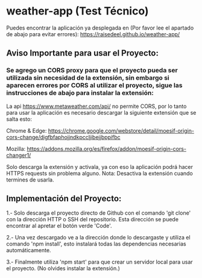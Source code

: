 # weather-app (Test Técnico)

Puedes encontrar la aplicación ya desplegada en (Por favor lee el apartado de abajo para evitar errores):
https://raisedeel.github.io/weather-app/

## Aviso Importante para usar el Proyecto:

### Se agrego un CORS proxy para que el proyecto pueda ser utilizada sin necesidad de la extensión, sin embargo si aparecen errores por CORS al utilizar el proyecto, sigue las instrucciones de abajo para instalar la extensión:

La api https://www.metaweather.com/api/ no permite CORS, por lo tanto para usar la aplicación
es necesario descargar la siguiente extensión que se salta esto:

Chrome & Edge:
https://chrome.google.com/webstore/detail/moesif-origin-cors-change/digfbfaphojjndkpccljibejjbppifbc

Mozilla:
https://addons.mozilla.org/es/firefox/addon/moesif-origin-cors-changer1/

Solo descarga la extensión y activala, ya con eso la aplicación podrá hacer HTTPS requests sin problema alguno.
Nota: Desactiva la extensión cuando termines de usarla.

## Implementación del Proyecto:

1.- Solo descarga el proyecto directo de Github con el comando 'git clone' con la dirección HTTP o SSH del repositorio. Esta dirección se puede encontrar al apretar el botón verde 'Code'.

2.- Una vez descargado ve a la dirección donde lo descargaste y utiliza el comando 'npm install', esto instalará todas las dependencias necesarias automáticamente.

3.- Finalmente utiliza 'npm start' para que crear un servidor local para usar el proyecto. (No olvides instalar la extensión.)
